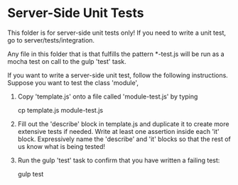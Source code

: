 # Server-Side Unit Tests

This folder is for server-side unit tests only! If you need to
write a unit test, go to server/tests/integration.

Any file in this folder that is that fulfills the pattern *-test.js
will be run as a mocha test on call to the gulp 'test' task.

If you want to write a server-side unit test, follow the following
instructions. Suppose you want to test the class 'module',

1. Copy 'template.js' onto a file called 'module-test.js' by typing

    cp template.js module-test.js

2. Fill out the 'describe' block in template.js and duplicate it to create
more extensive tests if needed. Write at least one assertion inside each 'it'
block. Expressively name the 'describe' and 'it' blocks so that the rest of
us know what is being tested!

3. Run the gulp 'test' task to confirm that you have written a failing test:

    gulp test